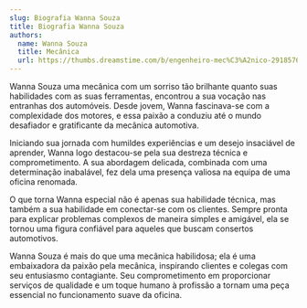 ```yaml
---
slug: Biografia Wanna Souza
title: Biografia Wanna Souza
authors:
  name: Wanna Souza
  title: Mecânica
  url: https://thumbs.dreamstime.com/b/engenheiro-mec%C3%A2nico-29185768.jpg
---
```


 Wanna Souza uma mecânica com um sorriso tão brilhante quanto suas habilidades com as suas ferramentas, encontrou a sua vocação nas entranhas dos automóveis. Desde jovem, Wanna fascinava-se com a complexidade dos motores, e essa paixão a conduziu até o mundo desafiador e gratificante da mecânica automotiva.

Iniciando sua jornada com humildes experiências e um desejo insaciável de aprender, Wanna logo destacou-se pela sua destreza técnica e comprometimento. A sua abordagem delicada, combinada com uma determinação inabalável, fez dela uma presença valiosa na equipa de uma oficina renomada.

O que torna Wanna especial não é apenas sua habilidade técnica, mas também a sua habilidade em conectar-se com os clientes. Sempre pronta para explicar problemas complexos de maneira simples e amigável, ela se tornou uma figura confiável para aqueles que buscam consertos automotivos.

Wanna Souza é mais do que uma mecânica habilidosa; ela é uma embaixadora da paixão pela mecânica, inspirando clientes e colegas com seu entusiasmo contagiante. Seu comprometimento em proporcionar serviços de qualidade e um toque humano à profissão a tornam uma peça essencial no funcionamento suave da oficina.